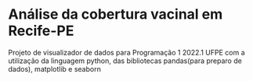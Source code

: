 # Análise da cobertura vacinal em Recife-PE
Projeto de visualizador de dados para Programação 1 2022.1 UFPE com a utilização da linguagem python, das bibliotecas pandas(para preparo de dados), matplotlib e seaborn



